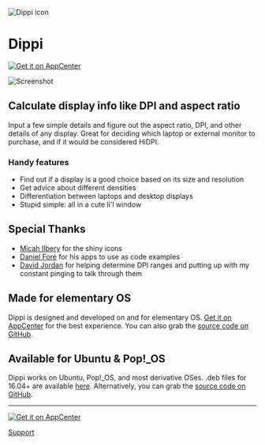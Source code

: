 ![Dippi icon](https://cdn.rawgit.com/cassidyjames/dippi/master/data/icons/128/com.github.cassidyjames.dippi.svg)

# Dippi

[![Get it on AppCenter](https://appcenter.elementary.io/badge.svg)](https://appcenter.elementary.io/com.github.cassidyjames.dippi)

![Screenshot](https://cdn.rawgit.com/cassidyjames/dippi/master/data/screenshot.png)

## Calculate display info like DPI and aspect ratio

Input a few simple details and figure out the aspect ratio, DPI, and other details of any display. Great for deciding which laptop or external monitor to purchase, and if it would be considered HiDPI.

### Handy features

- Find out if a display is a good choice based on its size and resolution
- Get advice about different densities
- Differentiation between laptops and desktop displays
- Stupid simple: all in a cute li'l window

## Special Thanks

- [Micah Ilbery](https://github.com/micahilbery) for the shiny  icons
- [Daniel Foré](https://github.com/danrabbit) for his apps to use as code examples
- [David Jordan](https://github.com/djordan2) for helping determine DPI ranges and putting up with my constant pinging to talk through them

## Made for elementary OS

Dippi is designed and developed on and for elementary OS. [Get it on AppCenter](https://appcenter.elementary.io/com.github.cassidyjames.dippi) for the best experience. You can also grab the [source code on GitHub](https://github.com/cassidyjames/dippi).

## Available for Ubuntu & Pop!\_OS

Dippi works on Ubuntu, Pop!\_OS, and most derivative OSes. .deb files for 16.04+ are available [here](http://packages.elementary.io/appcenter/pool/main/c/com.github.cassidyjames.dippi/). Alternatively, you can grab the [source code on GitHub](https://github.com/cassidyjames/dippi).

-----

[![Get it on AppCenter](https://appcenter.elementary.io/badge.svg)](https://appcenter.elementary.io/com.github.cassidyjames.dippi)

[Support](/support)

